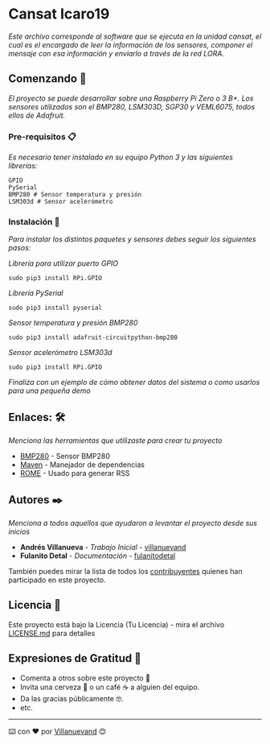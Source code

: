 # Cansat Icaro19

_Este archivo corresponde al software que se ejecuta en la unidad cansat, el cual es el encargado de leer la información de los sensores, componer el mensaje con esa información y enviarlo a través de la red LORA._

## Comenzando 🚀

_El proyecto se puede desarrollar sobre una Raspberry Pi Zero o 3 B+. Los sensores utilizados son el BMP280, LSM303D, SGP30 y VEML6075, todos ellos de Adafruit._

### Pre-requisitos 📋

_Es necesario tener instalado en su equipo Python 3 y las siguientes librerías:_

```
GPIO
PySerial
BMP280 # Sensor temperatura y presión
LSM303d # Sensor acelerómetro
```

### Instalación 🔧

_Para instalar los distintos paquetes y sensores debes seguir los siguientes pasos:_

_Librería para utilizar puerto GPIO_

```
sudo pip3 install RPi.GPIO
```

_Librería PySerial_

```
sudo pip3 install pyserial
```

_Sensor temperatura y presión BMP280_

```
sudo pip3 install adafruit-circuitpython-bmp280
```

_Sensor acelerómetro LSM303d_

```
sudo pip3 install RPi.GPIO
```

_Finaliza con un ejemplo de cómo obtener datos del sistema o como usarlos para una pequeña demo_

## Enlaces: 🛠️

_Menciona las herramientas que utilizaste para crear tu proyecto_


* [BMP280](https://github.com/adafruit/Adafruit_CircuitPython_BMP280) - Sensor BMP280
* [Maven](https://maven.apache.org/) - Manejador de dependencias
* [ROME](https://rometools.github.io/rome/) - Usado para generar RSS



## Autores ✒️

_Menciona a todos aquellos que ayudaron a levantar el proyecto desde sus inicios_

* **Andrés Villanueva** - *Trabajo Inicial* - [villanuevand](https://github.com/villanuevand)
* **Fulanito Detal** - *Documentación* - [fulanitodetal](#fulanito-de-tal)

También puedes mirar la lista de todos los [contribuyentes](https://github.com/your/project/contributors) quíenes han participado en este proyecto. 

## Licencia 📄

Este proyecto está bajo la Licencia (Tu Licencia) - mira el archivo [LICENSE.md](LICENSE.md) para detalles

## Expresiones de Gratitud 🎁

* Comenta a otros sobre este proyecto 📢
* Invita una cerveza 🍺 o un café ☕ a alguien del equipo. 
* Da las gracias públicamente 🤓.
* etc.



---
⌨️ con ❤️ por [Villanuevand](https://github.com/Villanuevand) 😊

